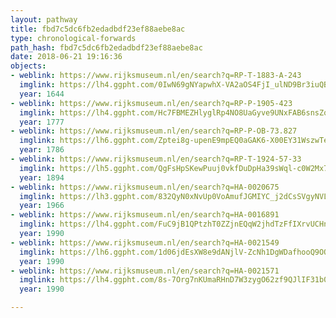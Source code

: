 ```yaml
---
layout: pathway
title: fbd7c5dc6fb2edadbdf23ef88aebe8ac
type: chronological-forwards
path_hash: fbd7c5dc6fb2edadbdf23ef88aebe8ac
date: 2018-06-21 19:16:36
objects:
- weblink: https://www.rijksmuseum.nl/en/search?q=RP-T-1883-A-243
  imglink: https://lh4.ggpht.com/0IwN69gNYapwhX-VA2aOS4FjI_ulND9Br3iuQBJXYgXMIZHpBdxvquk-Q5DEq79tHoOBooNYmkbl30gTgizdgiwt_w=s200
  year: 1644
- weblink: https://www.rijksmuseum.nl/en/search?q=RP-P-1905-423
  imglink: https://lh4.ggpht.com/Hc7FBMEZHlyglRp4NO8UaGyve9UNxFAB6snsZqXwOxhwttjOt361Q3TBp0UilXKGHmVXSVgRWJj6yTxbDy2oe7Hvtw=s200
  year: 1777
- weblink: https://www.rijksmuseum.nl/en/search?q=RP-P-OB-73.827
  imglink: https://lh6.ggpht.com/Zptei8g-upenE9mpEQ0aGAK6-X00EY31WszwTelfUxeJ64skzTa4QfDd4riGqPittSnGaia063oiAjeFCUL5cW97tSM=s200
  year: 1786
- weblink: https://www.rijksmuseum.nl/en/search?q=RP-T-1924-57-33
  imglink: https://lh5.ggpht.com/QgFsHpSKewPuuj0vkfDuDpHa39sWql-c0W2Mx7uwusCzQvZZClynPc-uOSBaTNH_C3Gnn4YiiqA0lXEQjGa83G2M__k=s200
  year: 1894
- weblink: https://www.rijksmuseum.nl/en/search?q=HA-0020675
  imglink: https://lh3.ggpht.com/832QyN0xNvUp0VoAmufJGMIYC_j2dCsSVgyNVL86I8-W82a44QEf-viffHJVthcXvNKT76JnEwfgElnwN8rxA5L9O6dU=s200
  year: 1966
- weblink: https://www.rijksmuseum.nl/en/search?q=HA-0016891
  imglink: https://lh4.ggpht.com/FuC9jB1QPtzhT0ZZjnEQqW2jhdTzFfIXrvUCHnSwebIkCRNYtRU-BvKNRFqzGK7jPTMs1-NgejTq4sUxFd38cW0f6lk=s200
  year: 1990
- weblink: https://www.rijksmuseum.nl/en/search?q=HA-0021549
  imglink: https://lh6.ggpht.com/1d06jdEsXW8e9dANjlV-ZcNh1DgWDafhooQ9OQX9xgqgAmXzgjUfZW1B4tr6EdesRckgxEW6_-u6bpq0JXpreDBzvs8=s200
  year: 1990
- weblink: https://www.rijksmuseum.nl/en/search?q=HA-0021571
  imglink: https://lh4.ggpht.com/8s-7Org7nKUmaRHnD7W3zygO62zf9QJlIF31b0Im15F_0euadm_8qSkonk2HAks99tEYAmXxWTd0_gfTFlfzlv7IN2zp=s200
  year: 1990

---
```

